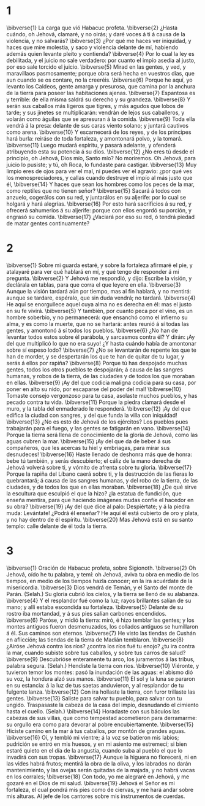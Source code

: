 # 1 
\bibverse{1} La carga que vió Habacuc profeta. \bibverse{2} ¿Hasta cuándo, oh Jehová, clamaré, y no oirás; y daré voces á ti á causa de la violencia, y no salvarás? \bibverse{3} ¿Por qué me haces ver iniquidad, y haces que mire molestia, y saco y violencia delante de mí, habiendo además quien levante pleito y contienda? \bibverse{4} Por lo cual la ley es debilitada, y el juicio no sale verdadero: por cuanto el impío asedia al justo, por eso sale torcido el juicio. \bibverse{5} Mirad en las gentes, y ved, y maravillaos pasmosamente; porque obra será hecha en vuestros días, que aun cuando se os contare, no la creeréis. \bibverse{6} Porque he aquí, yo levanto los Caldeos, gente amarga y presurosa, que camina por la anchura de la tierra para poseer las habitaciones ajenas. \bibverse{7} Espantosa es y terrible: de ella misma saldrá su derecho y su grandeza. \bibverse{8} Y serán sus caballos más ligeros que tigres, y más agudos que lobos de tarde; y sus jinetes se multiplicarán: vendrán de lejos sus caballeros, y volarán como águilas que se apresuran á la comida. \bibverse{9} Toda ella vendrá á la presa: delante de sus caras viento solano; y juntará cautivos como arena. \bibverse{10} Y escarnecerá de los reyes, y de los príncipes hará burla: reiráse de toda fortaleza, y amontonará polvo, y la tomará. \bibverse{11} Luego mudará espíritu, y pasará adelante, y ofenderá atribuyendo esta su potencia á su dios. \bibverse{12} ¿No eres tú desde el principio, oh Jehová, Dios mío, Santo mío? No moriremos. Oh Jehová, para juicio lo pusiste; y tú, oh Roca, lo fundaste para castigar. \bibverse{13} Muy limpio eres de ojos para ver el mal, ni puedes ver el agravio: ¿por qué ves los menospreciadores, y callas cuando destruye el impío al más justo que él, \bibverse{14} Y haces que sean los hombres como los peces de la mar, como reptiles que no tienen señor? \bibverse{15} Sacará á todos con anzuelo, cogerálos con su red, y juntarálos en su aljerife: por lo cual se holgará y hará alegrías. \bibverse{16} Por esto hará sacrificios á su red, y ofrecerá sahumerios á su aljerife: porque con ellos engordó su porción, y engrasó su comida. \bibverse{17} ¿Vaciará por eso su red, ó tendrá piedad de matar gentes continuamente? 

# 2 
\bibverse{1} Sobre mi guarda estaré, y sobre la fortaleza afirmaré el pie, y atalayaré para ver qué hablará en mí, y qué tengo de responder á mi pregunta. \bibverse{2} Y Jehová me respondió, y dijo: Escribe la visión, y declárala en tablas, para que corra el que leyere en ella. \bibverse{3} Aunque la visión tardará aún por tiempo, mas al fin hablará, y no mentirá: aunque se tardare, espéralo, que sin duda vendrá; no tardará. \bibverse{4} He aquí se enorgullece aquel cuya alma no es derecha en él: mas el justo en su fe vivirá. \bibverse{5} Y también, por cuanto peca por el vino, es un hombre soberbio, y no permanecerá: que ensanchó como el infierno su alma, y es como la muerte, que no se hartará: antes reunió á sí todas las gentes, y amontonó á sí todos los pueblos. \bibverse{6} ¿No han de levantar todos estos sobre él parábola, y sarcasmos contra él? Y dirán: ¡Ay del que multiplicó lo que no era suyo! ¿Y hasta cuándo había de amontonar sobre sí espeso lodo? \bibverse{7} ¿No se levantarán de repente los que te han de morder, y se despertarán los que te han de quitar de tu lugar, y serás á ellos por rapiña? \bibverse{8} Porque tú has despojado muchas gentes, todos los otros pueblos te despojarán; á causa de las sangres humanas, y robos de la tierra, de las ciudades y de todos los que moraban en ellas. \bibverse{9} ¡Ay del que codicia maligna codicia para su casa, por poner en alto su nido, por escaparse del poder del mal! \bibverse{10} Tomaste consejo vergonzoso para tu casa, asolaste muchos pueblos, y has pecado contra tu vida. \bibverse{11} Porque la piedra clamará desde el muro, y la tabla del enmaderado le responderá. \bibverse{12} ¡Ay del que edifica la ciudad con sangres, y del que funda la villa con iniquidad! \bibverse{13} ¿No es esto de Jehová de los ejércitos? Los pueblos pues trabajarán para el fuego, y las gentes se fatigarán en vano. \bibverse{14} Porque la tierra será llena de conocimiento de la gloria de Jehová, como las aguas cubren la mar. \bibverse{15} ¡Ay del que da de beber á sus compañeros, que les acercas tu hiel y embriagas, para mirar sus desnudeces! \bibverse{16} Haste llenado de deshonra más que de honra: bebe tú también, y serás descubierto; el cáliz de la mano derecha de Jehová volverá sobre ti, y vómito de afrenta sobre tu gloria. \bibverse{17} Porque la rapiña del Líbano caerá sobre ti, y la destrucción de las fieras lo quebrantará; á causa de las sangres humanas, y del robo de la tierra, de las ciudades, y de todos los que en ellas moraban. \bibverse{18} ¿De qué sirve la escultura que esculpió el que la hizo? ¿la estatua de fundición, que enseña mentira, para que haciendo imágenes mudas confíe el hacedor en su obra? \bibverse{19} ¡Ay del que dice al palo: Despiértate; y á la piedra muda: Levántate! ¿Podrá él enseñar? He aquí él está cubierto de oro y plata, y no hay dentro de él espíritu. \bibverse{20} Mas Jehová está en su santo templo: calle delante de él toda la tierra. 

# 3 
\bibverse{1} Oración de Habacuc profeta, sobre Sigionoth. \bibverse{2} Oh Jehová, oído he tu palabra, y temí: oh Jehová, aviva tu obra en medio de los tiempos, en medio de los tiempos hazla conocer; en la ira acuérdate de la misericordia. \bibverse{3} Dios vendrá de Temán, y el Santo del monte de Parán. (Selah.) Su gloria cubrió los cielos, y la tierra se llenó de su alabanza. \bibverse{4} Y el resplandor fué como la luz; rayos brillantes salían de su mano; y allí estaba escondida su fortaleza. \bibverse{5} Delante de su rostro iba mortandad, y á sus pies salían carbones encendidos. \bibverse{6} Paróse, y midió la tierra: miró, é hizo temblar las gentes; y los montes antiguos fueron desmenuzados, los collados antiguos se humillaron á él. Sus caminos son eternos. \bibverse{7} He visto las tiendas de Cushán en aflicción; las tiendas de la tierra de Madián temblaron. \bibverse{8} ¿Airóse Jehová contra los ríos? ¿contra los ríos fué tu enojo? ¿tu ira contra la mar, cuando subiste sobre tus caballos, y sobre tus carros de salud? \bibverse{9} Descubrióse enteramente tu arco, los juramentos á las tribus, palabra segura. (Selah.) Hendiste la tierra con ríos. \bibverse{10} Viéronte, y tuvieron temor los montes: pasó la inundación de las aguas: el abismo dió su voz, la hondura alzó sus manos. \bibverse{11} El sol y la luna se pararon en su estancia: á la luz de tus saetas anduvieron, y al resplandor de tu fulgente lanza. \bibverse{12} Con ira hollaste la tierra, con furor trillaste las gentes. \bibverse{13} Saliste para salvar tu pueblo, para salvar con tu ungido. Traspasaste la cabeza de la casa del impío, desnudando el cimiento hasta el cuello. (Selah.) \bibverse{14} Horadaste con sus báculos las cabezas de sus villas, que como tempestad acometieron para derramarme: su orgullo era como para devorar al pobre encubiertamente. \bibverse{15} Hiciste camino en la mar á tus caballos, por montón de grandes aguas. \bibverse{16} Oí, y tembló mi vientre; á la voz se batieron mis labios; pudrición se entró en mis huesos, y en mi asiento me estremecí; si bien estaré quieto en el día de la angustia, cuando suba al pueblo el que lo invadirá con sus tropas. \bibverse{17} Aunque la higuera no florecerá, ni en las vides habrá frutos; mentirá la obra de la oliva, y los labrados no darán mantenimiento, y las ovejas serán quitadas de la majada, y no habrá vacas en los corrales; \bibverse{18} Con todo, yo me alegraré en Jehová, y me gozaré en el Dios de mi salud. \bibverse{19} Jehová el Señor es mi fortaleza, el cual pondrá mis pies como de ciervas, y me hará andar sobre mis alturas. Al jefe de los cantores sobre mis instrumentos de cuerdas. 